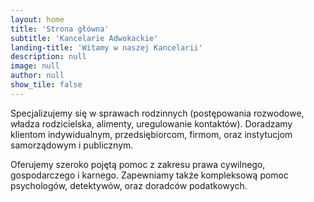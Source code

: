 ```yaml
---
layout: home
title: 'Strona główna'
subtitle: 'Kancelarie Adwokackie'
landing-title: 'Witamy w naszej Kancelarii'
description: null
image: null
author: null
show_tile: false
---
```


Specjalizujemy się w sprawach rodzinnych (postępowania rozwodowe, władza rodzicielska, alimenty, uregulowanie kontaktów). Doradzamy klientom indywidualnym, przedsiębiorcom, firmom, oraz instytucjom samorządowym i publicznym. 

Oferujemy szeroko pojętą pomoc z zakresu prawa cywilnego, gospodarczego i karnego. Zapewniamy także kompleksową pomoc psychologów, detektywów, oraz doradców podatkowych.
